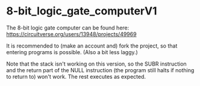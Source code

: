 # 8-bit_logic_gate_computerV1

The 8-bit logic gate computer can be found here: https://circuitverse.org/users/13948/projects/49969

It is recommended to (make an account and) fork the project, so that entering programs is possible. (Also a bit less laggy.)

Note that the stack isn't working on this version, so the SUBR instruction and the return part of the NULL instruction (the program still halts if nothing to return to) won't work. The rest executes as expected.
